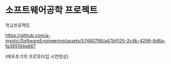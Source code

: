 # 소프트웨어공학 프로젝트
학교프로젝트


https://github.com/a-mystic/SoftwareEngineering/assets/57480798/a47bf035-2c4b-4298-8d6a-fa365194e667



(매우초기의 프로토타입 시연영상)
